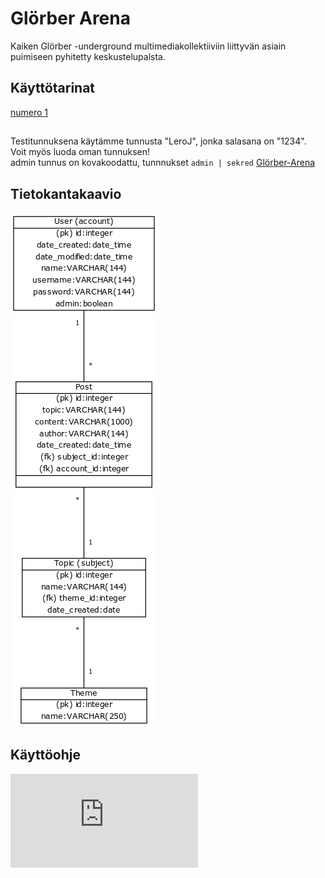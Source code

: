 # Glörber Arena
Kaiken Glörber -underground multimediakollektiiviin liittyvän asiain puimiseen pyhitetty keskustelupalsta.
## Käyttötarinat
[numero 1](https://github.com/VirtualAkseli/GlorberArena/blob/master/documentation/user_story1.md)
##
Testitunnuksena käytämme tunnusta "LeroJ", jonka salasana on "1234".   
Voit myös luoda oman tunnuksen!  
admin tunnus on kovakoodattu, tunnnukset `` admin | sekred ``
[Glörber-Arena](https://glorber-arena.herokuapp.com/index)
## Tietokantakaavio
![testext](https://raw.githubusercontent.com/VirtualAkseli/GlorberArena/master/db.png "structural layout" )
## Käyttöohje
![manual](https://github.com/VirtualAkseli/GlorberArena/blob/master/documentation/käyttö-ohje.md)
